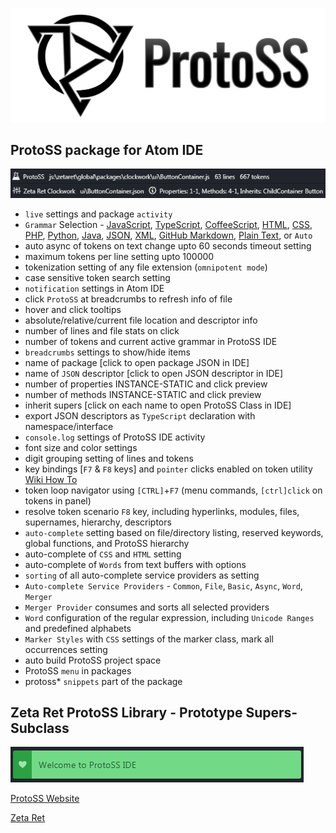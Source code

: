 [![Zeta Ret ProtoSS Logo](https://raw.githubusercontent.com/ZetaRet/atom.io-packages/master/images/protoss_logo_name_atom.png)](https://protoss.zetaret.com/)

## ProtoSS package for Atom IDE
[![Zeta Ret ProtoSS Atom IDE](https://raw.githubusercontent.com/ZetaRet/atom.io-packages/master/images/atom-ide-protoss-bar-br.png)](https://atom.io/packages/ide-protoss)
- `live` settings and package `activity`  
- `Grammar` Selection - [JavaScript](https://atom.io/packages/language-javascript), [TypeScript](https://atom.io/packages/language-typescript), [CoffeeScript](https://atom.io/packages/language-coffee-script), [HTML](https://atom.io/packages/language-html), [CSS](https://atom.io/packages/language-css), [PHP](https://atom.io/packages/language-php), [Python](https://atom.io/packages/language-python), [Java](https://atom.io/packages/language-java), [JSON](https://atom.io/packages/language-json), [XML](https://atom.io/packages/language-xml), [GitHub Markdown](https://atom.io/packages/language-gfm), [Plain Text](https://atom.io/packages/language-text), or `Auto`  
- auto async of tokens on text change upto 60 seconds timeout setting  
- maximum tokens per line setting upto 100000  
- tokenization setting of any file extension (`omnipotent mode`)  
- case sensitive token search setting  
- `notification` settings in Atom IDE  
- click `ProtoSS` at breadcrumbs to refresh info of file  
- hover and click tooltips  
- absolute/relative/current file location and descriptor info  
- number of lines and file stats on click  
- number of tokens and current active grammar in ProtoSS IDE  
- `breadcrumbs` settings to show/hide items  
- name of package [click to open package JSON in IDE]  
- name of `JSON` descriptor [click to open JSON descriptor in IDE]  
- number of properties INSTANCE-STATIC and click preview  
- number of methods INSTANCE-STATIC and click preview  
- inherit supers [click on each name to open ProtoSS Class in IDE]  
- export JSON descriptors as `TypeScript` declaration with namespace/interface  
- `console.log` settings of ProtoSS IDE activity  
- font size and color settings  
- digit grouping setting of lines and tokens  
- key bindings [`F7` & `F8` keys] and `pointer` clicks enabled on token utility [Wiki How To](https://github.com/ZetaRet/ide-protoss/wiki/How-to)  
- token loop navigator using `[CTRL]`+`F7` (menu commands, `[ctrl]click` on tokens in panel)  
- resolve token scenario `F8` key, including hyperlinks, modules, files, supernames, hierarchy, descriptors  
- `auto-complete` setting based on file/directory listing, reserved keywords, global functions, and ProtoSS hierarchy  
- auto-complete of `CSS` and `HTML` setting  
- auto-complete of `Words` from text buffers with options  
- `sorting` of all auto-complete service providers as setting  
- `Auto-complete Service Providers` - `Common`, `File`, `Basic`, `Async`, `Word`, `Merger`  
- `Merger Provider` consumes and sorts all selected providers  
- `Word` configuration of the regular expression, including `Unicode Ranges` and predefined alphabets  
- `Marker Styles` with `CSS` settings of the marker class, mark all occurrences setting  
- auto build ProtoSS project space  
- ProtoSS `menu` in packages  
- protoss* `snippets` part of the package  

## Zeta Ret ProtoSS Library - Prototype Supers-Subclass

[![Welcome to ProtoSS IDE](https://raw.githubusercontent.com/ZetaRet/atom.io-packages/master/images/welcome_protoss.png)](https://atom.io/packages/ide-protoss)  

[ProtoSS Website](https://protoss.zetaret.com/)  

[Zeta Ret](https://zetaret.com/)  
